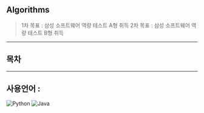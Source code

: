 ## Algorithms
> 1차 목표 : 삼성 소프트웨어 역량 테스트 A형 취득
> 2차 목표 : 삼성 소프트웨어 역량 테스트 B형 취득
---

## 목차
> 

---

## 사용언어 : 
![Python](https://img.shields.io/badge/python-3670A0?style=for-the-badge&logo=python&logoColor=ffdd54)
![Java](https://img.shields.io/badge/java-%23ED8B00.svg?style=for-the-badge&logo=java&logoColor=white)
